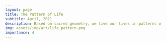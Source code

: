 ```yaml
---
layout: page
title: The Pattern of Life
subtitle: April, 2021
description: Based on sacred geometry, we live our lives in patterns of constant change and rebirth. We are all interconnected and all our patterns create resonance with the patterns of those around us. This piece was exhibited at the <a href='https://www.instagram.com/p/COIhMWHgbr9/?img_index=5&igsh=aWwzZ24wbG1yYjg0'>Take Action Gallery 2021</a>  as a part of the design students' art exhibit.
img: assets/img/art/life_pattern.png
importance: 4
---
```

